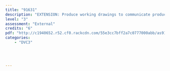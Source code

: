 ```yaml
---
title: "91631"
description: "EXTENSION: Produce working drawings to communicate production details for a complex design"
level: "3"
assessment: "External"
credits: "6"
pdf: "http://c1940652.r52.cf0.rackcdn.com/55e3cc7bff2a7c0777000abb/as91631.pdf"
categories:
    - "DVC3"
    
    
    
    
---
```

